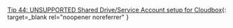[Tip 44: UNSUPPORTED Shared Drive/Service Account setup for Cloudbox](https://docs.google.com/document/d/1LdyXb5AyqV8_A_CFeOp9DE0SkhXPEn3VPQhPJVOdUv0/edit?usp=sharing){: target=_blank rel="noopener noreferrer" }
